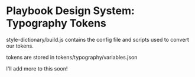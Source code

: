# Playbook Design System: Typography Tokens

style-dictionary/build.js contains the config file and scripts used to convert our tokens.

tokens are stored in tokens/typography/variables.json

I'll add more to this soon!
